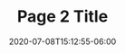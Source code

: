 ---
title: "Page 2 Title"
date: 2020-07-08T15:12:55-06:00
image: "img/2.jpg"
thumbnail: "img/chapter-1.png"
description: "Alice jumps after the rabbit. This is a public domain comic strip from comicbookplus.com."
chapter: "Down the Rabbit Hole"
draft: false
---